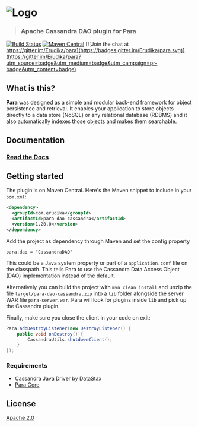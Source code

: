 ![Logo](https://s3-eu-west-1.amazonaws.com/org.paraio/para.png)
============================

> ### Apache Cassandra DAO plugin for Para

[![Build Status](https://travis-ci.org/Erudika/para-dao-cassandra.svg?branch=master)](https://travis-ci.org/Erudika/para-dao-cassandra)
[![Maven Central](https://maven-badges.herokuapp.com/maven-central/com.erudika/para-dao-cassandra/badge.svg)](https://maven-badges.herokuapp.com/maven-central/com.erudika/para-dao-cassandra)
[![Join the chat at https://gitter.im/Erudika/para](https://badges.gitter.im/Erudika/para.svg)](https://gitter.im/Erudika/para?utm_source=badge&utm_medium=badge&utm_campaign=pr-badge&utm_content=badge)

## What is this?

**Para** was designed as a simple and modular back-end framework for object persistence and retrieval.
It enables your application to store objects directly to a data store (NoSQL) or any relational database (RDBMS)
and it also automatically indexes those objects and makes them searchable.

## Documentation

### [Read the Docs](http://paraio.org/docs)

## Getting started

The plugin is on Maven Central. Here's the Maven snippet to include in your `pom.xml`:

```xml
<dependency>
  <groupId>com.erudika</groupId>
  <artifactId>para-dao-cassandra</artifactId>
  <version>1.20.0</version>
</dependency>
```

Add the project as dependency through Maven and set the config property
```
para.dao = "CassandraDAO"
```
This could be a Java system property or part of a `application.conf` file on the classpath.
This tells Para to use the Cassandra Data Access Object (DAO) implementation instead of the default.


Alternatively you can build the project with `mvn clean install` and unzip the file `target/para-dao-cassandra.zip`
into a `lib` folder alongside the server WAR file `para-server.war`. Para will look for plugins inside `lib`
and pick up the Cassandra plugin.

Finally, make sure you close the client in your code on exit:
```java
Para.addDestroyListener(new DestroyListener() {
	public void onDestroy() {
		CassandraUtils.shutdownClient();
	}
});
```

### Requirements

- Cassandra Java Driver by DataStax
- [Para Core](https://github.com/Erudika/para)

## License
[Apache 2.0](LICENSE)
